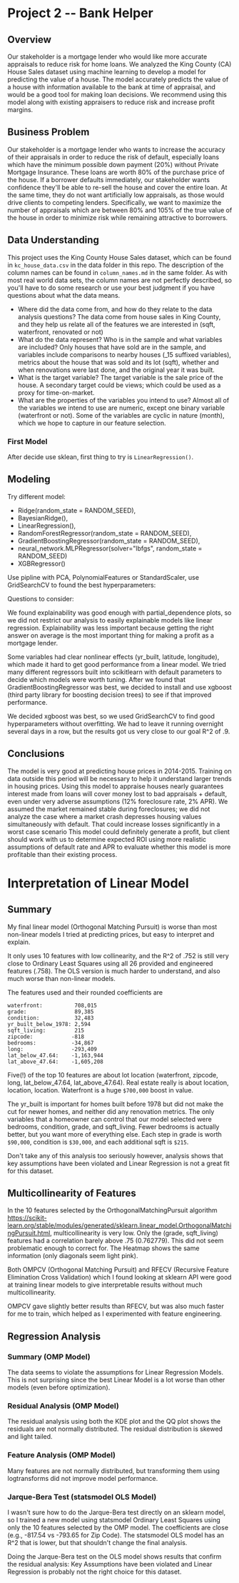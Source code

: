 # Project 2 -- Bank Helper



## Overview

Our stakeholder is a mortgage lender who would like more accurate appraisals to reduce risk for home loans. We analyzed the King County (CA) House Sales dataset using machine learning to develop a model for predicting the value of a house. The model accurately predicts the value of a house with information available to the bank at time of appraisal, and would be a good tool for making loan decisions. We recommend using this model along with existing appraisers to reduce risk and increase profit margins.


## Business Problem

Our stakeholder is a mortgage lender who wants to increase the accuracy of their appraisals in order to reduce the risk of default, especially loans which have the minimum possible down payment (20%) without Private Mortgage Insurance. These loans are worth 80% of the purchase price of the house. If a borrower defaults immediately, our stakeholder wants confidence they'll be able to re-sell the house and cover the entire loan. At the same time, they do not want artificially low appraisals, as those would drive clients to competing lenders. Specifically, we want to maximize the number of appraisals which are between 80% and 105% of the true value of the house in order to minimize risk while remaining attractive to borrowers.


## Data Understanding

This project uses the King County House Sales dataset, which can be found in `kc_house_data.csv` in the data folder in this repo. The description of the column names can be found in `column_names.md` in the same folder. As with most real world data sets, the column names are not perfectly described, so you'll have to do some research or use your best judgment if you have questions about what the data means.


- Where did the data come from, and how do they relate to the data analysis questions?
    The data come from house sales in King County, and they help us relate all of the features we are interested in (sqft, waterfront, renovated or not)
- What do the data represent? Who is in the sample and what variables are included?
    Only houses that have sold are in the sample, and variables include comparisons to nearby houses (_15 suffixed variables), metrics about the house that was sold and its lot (sqft), whether and when renovations were last done, and the original year it was built.
- What is the target variable?
    The target variable is the sale price of the house. A secondary target could be views; which could be used as a proxy for time-on-market.
- What are the properties of the variables you intend to use?
    Almost all of the variables we intend to use are numeric, except one binary variable (waterfront or not). Some of the variables are cyclic in nature (month), which we hope to capture in our feature selection.


### First Model

After decide use sklean, first thing to try is `LinearRegression()`.


## Modeling

Try different model:

* Ridge(random_state = RANDOM_SEED),
* BayesianRidge(),
* LinearRegression(),
* RandomForestRegressor(random_state = RANDOM_SEED),
* GradientBoostingRegressor(random_state = RANDOM_SEED),
* neural_network.MLPRegressor(solver="lbfgs", random_state = RANDOM_SEED)
* XGBRegressor() 

Use pipline with PCA, PolynomialFeatures or StandardScaler, use GridSearchCV to found the best hyperparameters:



Questions to consider:

We found explainability was good enough with partial_dependence plots, so we did not restrict our analysis to easily explainable models like linear regression. Explainability was less important because getting the right answer on average is the most important thing for making a profit as a mortgage lender.

Some variables had clear nonlinear effects (yr_built, latitude, longitude), which made it hard to get good performance from a linear model. We tried many different regressors built into scikitlearn with default parameters to decide which models were worth tuning. After we found that GradientBoostingRegressor was best, we decided to install and use xgboost (third party library for boosting decision trees) to see if that improved performance.

We decided xgboost was best, so we used GridSearchCV to find good hyperparameters without overfitting. We had to leave it running overnight several days in a row, but the results got us very close to our goal R^2 of .9.


## Conclusions

The model is very good at predicting house prices in 2014-2015. Training on data outside this period will be necessary to help it understand larger trends in housing prices.
Using this model to appraise houses nearly guarantees interest made from loans will cover money lost to bad appraisals + default, even under very adverse assumptions (12% foreclosure rate, 2% APR).
We assumed the market remained stable during foreclosures; we did not analyze the case where a market crash depresses housing values simultaneously with default. That could increase losses significantly in a worst case scenario
This model could definitely generate a profit, but client should work with us to determine expected ROI using more realistic assumptions of default rate and APR to evaluate whether this model is more profitable than their existing process.




# Interpretation of Linear Model

## Summary
My final linear model (Orthogonal Matching Pursuit) is worse than most non-linear models I tried at predicting prices, but easy to interpret and explain.

It only uses 10 features with low collinearity, and the R^2 of .752 is still very close to Ordinary Least Squares using all 26 provided and engineered features (.758). The OLS version is much harder to understand, and also much worse than non-linear models.

The features used and their rounded coefficients are 

```
waterfront:          708,015
grade:               89,385
condition:           32,483
yr_built_below_1978: 2,594
sqft_living:         215
zipcode:            -818
bedrooms:           -34,867
long:               -293,409
lat_below_47.64:    -1,163,944
lat_above_47.64:    -1,605,208
```

Five(!) of the top 10 features are about lot location (waterfront, zipcode, long, lat_below_47.64, lat_above_47.64). Real estate really is about location, location, location. Waterfront is a huge `$700,000` boost in value.

The yr_built is important for homes built before 1978 but did not make the cut for newer homes, and neither did any renovation metrics. The only variables that a homeowner can control that our model selected were bedrooms, condition, grade, and sqft_living. Fewer bedrooms is actually better, but you want more of everything else. Each step in grade is worth `$90,000`, condition is `$30,000`, and each additional sqft is `$215`.

Don't take any of this analysis too seriously however, analysis shows that key assumptions have been violated and Linear Regression is not a great fit for this dataset.




## Multicollinearity of Features 

In the 10 features selected by the OrthogonalMatchingPursuit algorithm https://scikit-learn.org/stable/modules/generated/sklearn.linear_model.OrthogonalMatchingPursuit.html, multicollinearity is very low. Only the (grade, sqft_living) features had a correlation barely above .75	(0.762779). This did not seem problematic enough to correct for. The Heatmap shows the same information (only diagonals seem light pink).

Both OMPCV (Orthogonal Matching Pursuit) and RFECV (Recursive Feature Elimination Cross Validation) which I found looking at sklearn API were good at training linear models to give interpretable results without much multicollinearity.

OMPCV gave slightly better results than RFECV, but was also much faster for me to train, which helped as I experimented with feature engineering.

## Regression Analysis
### Summary (OMP Model)
The data seems to violate the assumptions for Linear Regression Models. This is not surprising since the best Linear Model is a lot worse than other models (even before optimization).

### Residual Analysis (OMP Model)
The residual analysis using both the KDE plot and the QQ plot shows the residuals are not normally distributed. The residual distribution is skewed and light tailed.

### Feature Analysis (OMP Model)
Many features are not normally distributed, but transforming them using logtransforms did not improve model performance.

### Jarque-Bera Test (statsmodel OLS Model)
I wasn't sure how to do the Jarque-Bera test directly on an sklearn model, so I trained a new model using statsmodel Ordinary Least Squares using only the 10 features selected by the OMP model. The coefficients are close (e.g., -817.54 vs -793.65 for Zip Code). The statsmodel OLS model has an R^2 that is lower, but that shouldn't change the final analysis. 

Doing the Jarque-Bera test on the OLS model shows results that confirm the residual analysis: Key Assumptions have been violated and Linear Regression is probably not the right choice for this dataset.